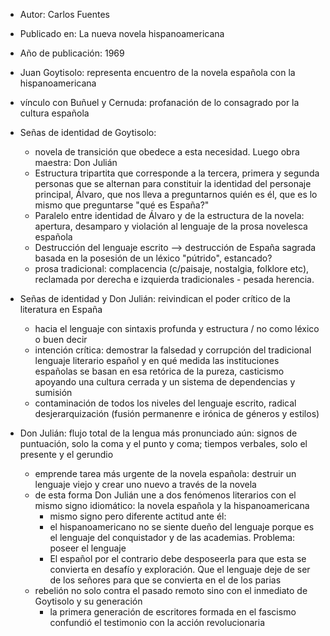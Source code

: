 - Autor: Carlos Fuentes 
- Publicado en: La nueva novela hispanoamericana
- Año de publicación: 1969

- Juan Goytisolo: representa encuentro de la novela española con la hispanoamericana
- vínculo con Buñuel y Cernuda: profanación de lo consagrado por la cultura española 
- Señas de identidad de Goytisolo: 
	- novela de transición que obedece a esta necesidad. Luego obra maestra: Don Julián
	- Estructura tripartita que corresponde a la tercera, primera y segunda personas que se alternan para constituir la identidad del personaje principal, Álvaro, que nos lleva a preguntarnos quién es él, que es lo mismo que preguntarse "qué es España?"
	- Paralelo entre identidad de Álvaro y de la estructura de la novela: apertura, desamparo y violación al lenguaje de la prosa novelesca española
	- Destrucción del lenguaje escrito --> destrucción de España sagrada basada en la posesión de un léxico "pútrido", estancado?
	- prosa tradicional: complacencia (c/paisaje, nostalgia, folklore etc), reclamada por derecha e izquierda tradicionales - pesada herencia.
- Señas de identidad y Don Julián: reivindican el poder crítico de la literatura en España
	- hacia el lenguaje con sintaxis profunda y estructura / no como léxico o buen decir
	- intención crítica: demostrar la falsedad y corrupción del tradicional lenguaje literario español y en qué medida las instituciones españolas se basan en esa retórica de la pureza, casticismo apoyando una cultura cerrada y un sistema de dependencias y sumisión
	- contaminación de todos los niveles del lenguaje escrito, radical desjerarquización (fusión permanenre e irónica de géneros y estilos)
- Don Julián: flujo total de la lengua más pronunciado aún: signos de puntuación, solo la coma y el punto y coma; tiempos verbales, solo el presente y el gerundio
	- emprende tarea más urgente de la novela española: destruir un lenguaje viejo y crear uno nuevo a través de la novela
	- de esta forma Don Julián une a dos fenómenos literarios con el mismo signo idiomático: la novela española y la hispanoamericana
		- mismo signo pero diferente actitud ante él: 
		- el hispanoamericano no se siente dueño del lenguaje porque es el lenguaje del conquistador y de las academias. Problema: poseer el lenguaje
		- El español por el contrario debe desposeerla para que esta se convierta en desafío y exploración. Que el lenguaje deje de ser de los señores para que se convierta en el de los parias
	- rebelión no solo contra el pasado remoto sino con el inmediato de Goytisolo y su generación
		- la primera generación de escritores formada en el fascismo confundió el testimonio con la acción revolucionaria